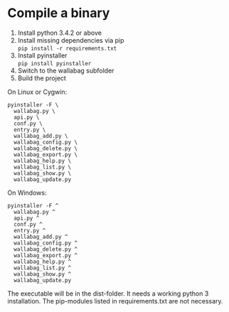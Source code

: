 # Compile a binary

1. Install python 3.4.2 or above
2. Install missing dependencies via pip<br>
  `pip install -r requirements.txt`
3. Install pyinstaller<br>
  `pip install pyinstaller`
4. Switch to the wallabag subfolder
5. Build the project

  On Linux or Cygwin:

  ```
  pyinstaller -F \
    wallabag.py \
    api.py \
    conf.py \
    entry.py \
    wallabag_add.py \
    wallabag_config.py \
    wallabag_delete.py \
    wallabag_export.py \
    wallabag_help.py \
    wallabag_list.py \
    wallabag_show.py \
    wallabag_update.py
  ```

  On Windows:

  ```
  pyinstaller -F ^
    wallabag.py ^
    api.py ^
    conf.py ^
    entry.py ^
    wallabag_add.py ^
    wallabag_config.py ^
    wallabag_delete.py ^
    wallabag_export.py ^
    wallabag_help.py ^
    wallabag_list.py ^
    wallabag_show.py ^
    wallabag_update.py
  ```

The executable will be in the dist-folder. It needs a working python 3 installation. The pip-modules listed in requirements.txt are not necessary.
